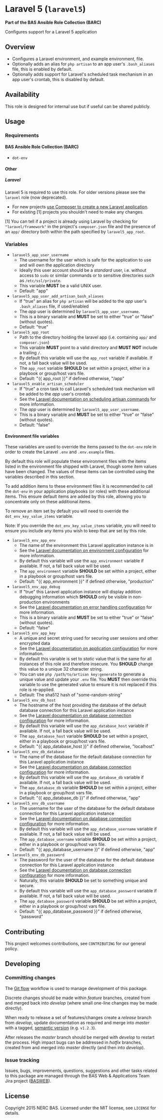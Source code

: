 # Laravel 5 (`laravel5`)

**Part of the BAS Ansible Role Collection (BARC)**

Configures support for a Laravel 5 application

## Overview

* Configures a Laravel environment, and example environment, file.
* Optionally adds an alias for `php artisan` to an app user's `.bash_aliases` file, this is enabled by default.
* Optionally adds support for Laravel's scheduled task mechanism in an app user's crontab, this is disabled by default.

## Availability

This role is designed for internal use but if useful can be shared publicly.

## Usage

### Requirements

#### BAS Ansible Role Collection (BARC)

* `dot-env`

#### Other

##### Laravel

Laravel 5 is required to use this role. For older versions please see the `laravel` role (now deprecated).

* For new projects [use Composer to create a new Laravel application](http://laravel.com/docs/5.0/installation).
* For existing [1] projects you shouldn't need to make any changes.

[1] You can tell if a project is already using Laravel by checking for `"laravel/framework"` in the project's `composer.json` file and the presence of an `app/` directory both within the path specified by `laravel5_app_root`.

### Variables

* `laravel5_app_user_username`
    * The username for the user which is safe for the application to use and will own the application directory
    * Ideally this user account should be a *standard* user, i.e. without access to `sudo` or similar commands or to sensitive directories such as `/etc/ssl/private`.
    * This variable **MUST** be a valid UNIX user.
    * Default: "app"
* `laravel5_app_user_add_artisan_bash_aliases`
    * If "true" an alias for `php artisan` will be added to the *app* user's `.bash_aliases` file, if used/enabled
    * The *app* user is determined by `laravel5_app_user_username`.
    * This is a binary variable and **MUST** be set to either "true" or "false" (without quotes).
    * Default: "true"
* `laravel5_app_root`
    * Path to the directory holding the laravel app (i.e. containing `app/` and `composer.json`)
    * This variable **MUST** point to a valid directory and **MUST NOT** include a trailing `/`.
    * By default this variable will use the `app_root` variable if available. If not, a fall back value will be used.
    * The `app_root` variable **SHOULD** be set within a project, either in a playbook or group/host vars file.
    * Default: "{{ app_root }}" if defined otherwise, "/app"
* `laravel5_enable_artisan_scheduler`
    * If "true" a cron task to call Laravel's scheduled task mechanism will be added to the *app* user's crontab
    * See the [Laravel documentation on scheduling artisan commands](http://laravel.com/docs/5.0/artisan#scheduling-artisan-commands) for more information.
    * The *app* user is determined by `laravel5_app_user_username`.
    * This is a binary variable and **MUST** be set to either "true" or "false" (without quotes).
    * Default: "false"

#### Environment file variables

These variables are used to override the items passed to the `dot-env` role in order to create the Laravel `.env` and `.env.example` files.

By default this role will populate these environment files with the items listed in the environment file shipped with Laravel, though some item values have been changed. The values of these items can be controlled using the variables described in this section. 

To add addition items to these environment files it is recommended to call the `dot-env` in your application playbooks (or roles) with these additional items. This ensure default items are added by this role, allowing you to concentrate only on these additional items.

To remove an item set by default you will need to override the `dot_env_key_value_items` variable.

Note: If you override the `dot_env_key_value_items` variable, you will need to ensure you include any items you wish to keep that are set by this role.

* `laravel5_env_app_env`
    * The name of the environment this Laravel application instance is in
    * See the [Laravel documentation on environment configuration](http://laravel.com/docs/5.0/configuration#environment-configuration) for more information.
    * By default this variable will use the `app_environment` variable if available. If not, a fall back value will be used.
    * The `app_environment` variable **SHOULD** be set within a project, either in a playbook or group/host vars file.
    * Default: "{{ app_environment }}" if defined otherwise, "production"
* `laravel5_env_app_debug`
    * If "true" this Laravel application instance will display addition debugging information which **SHOULD** only be visible in non-production environments
    * See the [Laravel documentation on error handling configuration](http://laravel.com/docs/5.0/errors#configuration) for more information.
    * This is a binary variable and **MUST** be set to either "true" or "false" (without quotes).
    * Default: "false"
* `laravel5_env_app_key`
    * A unique and secret string used for securing user sessions and other encrypted data
    * See the [Laravel documentation on application configuration](http://laravel.com/docs/master#configuration) for more information.
    * By default this variable is set to *static* value that is the same for all instances of this role and therefore insecure. You **SHOULD** change this value to a unique 32 character string.
    * You can use `php /path/to/artisan key:generate` to generate a unique value and update your `.env` file. You **MUST** then override this variable to use the generated value to ensure it is not replaced if this role is re-applied.
    * Default: The sha512 hash of "some-random-string"
* `laravel5_env_db_host`
    * The hostname of the host providing the database of the default database connection for this Laravel application instance
    * See the [Laravel documentation on database connection configuration](http://laravel.com/docs/master/database) for more information.
    * By default this variable will use the `app_database_host` variable if available. If not, a fall back value will be used.
    * The `app_database_host` variable **SHOULD** be set within a project, either in a playbook or group/host vars file.
    * Default: "{{ app_database_host }}" if defined otherwise, "localhost"
* `laravel5_env_db_database`
    * The name of the database for the default database connection for this Laravel application instance
    * See the [Laravel documentation on database connection configuration](http://laravel.com/docs/master/database) for more information.
    * By default this variable will use the `app_database_db` variable if available. If not, a fall back value will be used.
    * The `app_database_db` variable **SHOULD** be set within a project, either in a playbook or group/host vars file.
    * Default: "{{ app_database_db }}" if defined otherwise, "app"
* `laravel5_env_db_username`
    * The username for the user of the database for the default database connection for this Laravel application instance
    * See the [Laravel documentation on database connection configuration](http://laravel.com/docs/master/database) for more information.
    * By default this variable will use the `app_database_username` variable if available. If not, a fall back value will be used.
    * The `app_database_username` variable **SHOULD** be set within a project, either in a playbook or group/host vars file.
    * Default: "{{ app_database_username }}" if defined otherwise, "app"
* `laravel5_env_db_password`
    * The password for the user of the database for the default database connection for this Laravel application instance
    * See the [Laravel documentation on database connection configuration](http://laravel.com/docs/master/database) for more information.
    * Naturally, this variable **SHOULD** be set to something unique and secure.
    * By default this variable will use the `app_database_password` variable if available. If not, a fall back value will be used.
    * The `app_database_password` variable **SHOULD** be set within a project, either in a playbook or group/host vars file.
    * Default: "{{ app_database_password }}" if defined otherwise, "password"

## Contributing

This project welcomes contributions, see `CONTRIBUTING` for our general policy.

## Developing

### Committing changes

The [Git flow](https://www.atlassian.com/git/tutorials/comparing-workflows/gitflow-workflow/) workflow is used to manage development of this package.

Discrete changes should be made within *feature* branches, created from and merged back into *develop* (where small one-line changes may be made directly).

When ready to release a set of features/changes create a *release* branch from *develop*, update documentation as required and merge into *master* with a tagged, [semantic version](http://semver.org/) (e.g. `v1.2.3`).

After releases the *master* branch should be merged with *develop* to restart the process. High impact bugs can be addressed in *hotfix* branches, created from and merged into *master* directly (and then into *develop*).

### Issue tracking

Issues, bugs, improvements, questions, suggestions and other tasks related to this package are managed through the BAS Web & Applications Team Jira project ([BASWEB](https://jira.ceh.ac.uk/browse/BASWEB)).

## License

Copyright 2015 NERC BAS. Licensed under the MIT license, see `LICENSE` for details.
